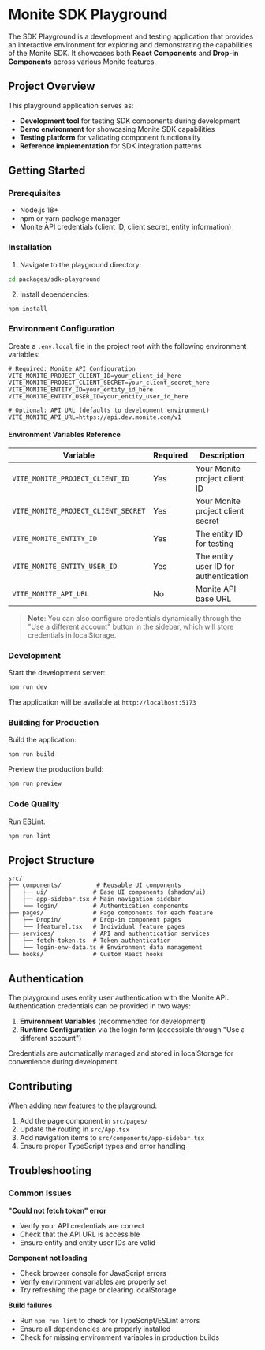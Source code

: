 # Monite SDK Playground

The SDK Playground is a development and testing application that provides an interactive environment for exploring and demonstrating the capabilities of the Monite SDK. It showcases both **React Components** and **Drop-in Components** across various Monite features.

## Project Overview

This playground application serves as:
- **Development tool** for testing SDK components during development
- **Demo environment** for showcasing Monite SDK capabilities  
- **Testing platform** for validating component functionality
- **Reference implementation** for SDK integration patterns

## Getting Started

### Prerequisites

- Node.js 18+ 
- npm or yarn package manager
- Monite API credentials (client ID, client secret, entity information)

### Installation

1. Navigate to the playground directory:
```bash
cd packages/sdk-playground
```

2. Install dependencies:
```bash
npm install
```

### Environment Configuration

Create a `.env.local` file in the project root with the following environment variables:

```env
# Required: Monite API Configuration
VITE_MONITE_PROJECT_CLIENT_ID=your_client_id_here
VITE_MONITE_PROJECT_CLIENT_SECRET=your_client_secret_here
VITE_MONITE_ENTITY_ID=your_entity_id_here
VITE_MONITE_ENTITY_USER_ID=your_entity_user_id_here

# Optional: API URL (defaults to development environment)
VITE_MONITE_API_URL=https://api.dev.monite.com/v1
```

#### Environment Variables Reference

| Variable | Required | Description | Default |
|----------|----------|-------------|---------|
| `VITE_MONITE_PROJECT_CLIENT_ID` | Yes | Your Monite project client ID | - |
| `VITE_MONITE_PROJECT_CLIENT_SECRET` | Yes | Your Monite project client secret | - |
| `VITE_MONITE_ENTITY_ID` | Yes | The entity ID for testing | - |
| `VITE_MONITE_ENTITY_USER_ID` | Yes | The entity user ID for authentication | - |
| `VITE_MONITE_API_URL` | No | Monite API base URL | `https://api.dev.monite.com/v1` |

> **Note**: You can also configure credentials dynamically through the "Use a different account" button in the sidebar, which will store credentials in localStorage.

### Development

Start the development server:
```bash
npm run dev
```

The application will be available at `http://localhost:5173`

### Building for Production

Build the application:
```bash
npm run build
```

Preview the production build:
```bash
npm run preview
```

### Code Quality

Run ESLint:
```bash
npm run lint
```

## Project Structure

```
src/
├── components/          # Reusable UI components
│   ├── ui/             # Base UI components (shadcn/ui)
│   ├── app-sidebar.tsx # Main navigation sidebar
│   └── login/          # Authentication components
├── pages/              # Page components for each feature
│   ├── Dropin/         # Drop-in component pages
│   └── [feature].tsx   # Individual feature pages
├── services/           # API and authentication services
│   ├── fetch-token.ts  # Token authentication
│   └── login-env-data.ts # Environment data management
└── hooks/              # Custom React hooks
```

## Authentication

The playground uses entity user authentication with the Monite API. Authentication credentials can be provided in two ways:

1. **Environment Variables** (recommended for development)
2. **Runtime Configuration** via the login form (accessible through "Use a different account")

Credentials are automatically managed and stored in localStorage for convenience during development.

## Contributing

When adding new features to the playground:

1. Add the page component in `src/pages/`
2. Update the routing in `src/App.tsx`
3. Add navigation items to `src/components/app-sidebar.tsx`
4. Ensure proper TypeScript types and error handling

## Troubleshooting

### Common Issues

**"Could not fetch token" error**
- Verify your API credentials are correct
- Check that the API URL is accessible
- Ensure entity and entity user IDs are valid

**Component not loading**
- Check browser console for JavaScript errors
- Verify environment variables are properly set
- Try refreshing the page or clearing localStorage

**Build failures**
- Run `npm run lint` to check for TypeScript/ESLint errors
- Ensure all dependencies are properly installed
- Check for missing environment variables in production builds
